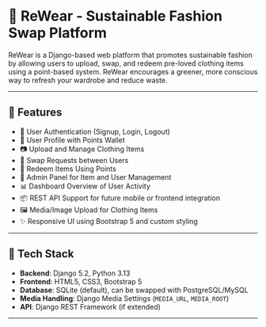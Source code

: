 # 👕 ReWear - Sustainable Fashion Swap Platform

ReWear is a Django-based web platform that promotes sustainable fashion by allowing users to upload, swap, and redeem pre-loved clothing items using a point-based system. ReWear encourages a greener, more conscious way to refresh your wardrobe and reduce waste.

---

## 🌿 Features

- 🔐 User Authentication (Signup, Login, Logout)
- 👤 User Profile with Points Wallet
- 📷 Upload and Manage Clothing Items
- 🔄 Swap Requests between Users
- 🎁 Redeem Items Using Points
- 🧾 Admin Panel for Item and User Management
- 📊 Dashboard Overview of User Activity
- 📦 REST API Support for future mobile or frontend integration
- 🖼️ Media/Image Upload for Clothing Items
- ✨ Responsive UI using Bootstrap 5 and custom styling

---


## 🔧 Tech Stack

- **Backend**: Django 5.2, Python 3.13
- **Frontend**: HTML5, CSS3, Bootstrap 5
- **Database**: SQLite (default), can be swapped with PostgreSQL/MySQL
- **Media Handling**: Django Media Settings (`MEDIA_URL`, `MEDIA_ROOT`)
- **API**: Django REST Framework (if extended)

---

